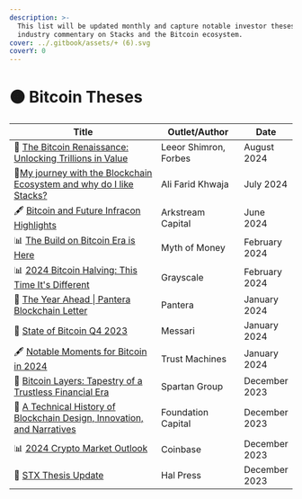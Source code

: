 ```yaml
---
description: >-
  This list will be updated monthly and capture notable investor theses or
  industry commentary on Stacks and the Bitcoin ecosystem.
cover: ../.gitbook/assets/+ (6).svg
coverY: 0
---
```


# 🟠 Bitcoin Theses

<table><thead><tr><th width="423">Title</th><th width="160">Outlet/Author</th><th>Date</th></tr></thead><tbody><tr><td>💭 <a href="https://www.forbes.com/sites/leeorshimron/2024/08/13/the-bitcoin-renaissance-unlocking-trillions-in-value/">The Bitcoin Renaissance: Unlocking Trillions in Value</a></td><td>Leeor Shimron, Forbes</td><td>August 2024</td></tr><tr><td>💭<a href="https://www.linkedin.com/pulse/my-journey-blockchain-ecosystem-why-do-i-like-stacks-ali-farid-khwaja-wkybf?ref=stacksblog">My journey with the Blockchain Ecosystem and why do I like Stacks?</a></td><td>Ali Farid Khwaja</td><td>July 2024</td></tr><tr><td>🖋️ <a href="https://arkstreamcapital.medium.com/arkstream-capital-bitcoin-and-future-infracon-highlights-b9b3ac4777cd">Bitcoin and Future Infracon Highlights</a></td><td>Arkstream Capital</td><td>June 2024</td></tr><tr><td> 📊 <a href="https://mythofmoney.substack.com/p/build-on-bitcoin-era-is-here">The Build on Bitcoin Era is Here</a></td><td>Myth of Money</td><td>February 2024</td></tr><tr><td>📊 <a href="https://www.grayscale.com/research/reports/2024-halving-this-time-its-actually-different">2024 Bitcoin Halving: This Time It's Different</a></td><td>Grayscale</td><td>February 2024</td></tr><tr><td>🌱 <a href="https://panteracapital.com/blockchain-letter/the-year-ahead-2024/">The Year Ahead | Pantera Blockchain Letter</a></td><td>Pantera</td><td>January 2024</td></tr><tr><td>🌱 <a href="https://messari.io/report/state-of-bitcoin-q4-2023">State of Bitcoin Q4 2023</a></td><td>Messari</td><td>January 2024</td></tr><tr><td>🖋️ <a href="https://trustmachines.co/blog/notable-moments-for-bitcoin-in-2024/?ref=stacksblog">Notable Moments for Bitcoin in 2024</a></td><td>Trust Machines</td><td>January 2024</td></tr><tr><td>📙 <a href="https://bitcoinlayersreport.com/">Bitcoin Layers: Tapestry of a Trustless Financial Era</a></td><td>Spartan Group</td><td>December 2023</td></tr><tr><td>🧪 <a href="https://foundationcapital.com/a-technical-history-of-blockchain-design-innovation-and-narratives-part-i/">A Technical History of Blockchain Design, Innovation, and Narratives</a></td><td>Foundation Capital</td><td>December 2023</td></tr><tr><td>📊 <a href="https://www.coinbase.com/nl/institutional/research-insights/research/market-intelligence/2024-crypto-market-outlook">2024 Crypto Market Outlook</a></td><td>Coinbase</td><td>December 2023</td></tr><tr><td>👀 <a href="https://medium.com/@halp1120/stx-thesis-update-cd09b7f2cce8">STX Thesis Update</a></td><td>Hal Press</td><td>December 2023</td></tr></tbody></table>

